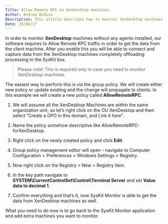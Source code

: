 ```yaml
---
Title: Allow Remote RPC on XenDesktop machines.
Author: Andrea Budisa
Description: This article describes how to monitor XenDesktop machines.
Date: 29/06/17
---
```

In order to monitor __XenDesktop__ machines without any agents installed, our software requires to Allow Remote RPC traffic in order to get the data from the client machine. After you enable this you will be able to connect and capture data from the XenDesktop machines completely offloading processing to the SysKit box.

> Please note! This is required only in case you need to monitor XenDesktop machines.
 
The easiest way to perform this is via the group policy. We will create either new policy or update existing and the change will propagate to clients. In this example we will create a new policy called __AllowRemoteRPC__.

1. We will assume all the XenDesktop Machines are within the same organization unit, so let’s right click on the OU XenDesktop and then select “Create a GPO in this domain, and Link it here”.

1. Name the policy somehow descriptive like AllowRemoteRPC-forXenDesktop.

1. Right click on the newly created policy and click __Edit__.
1. Group policy management editor will open – navigate to Computer Configuration > Preferences > Windows Settings > Registry.
1. Now right click on the Registry > New > Registry Item.
1. In the key path navigate to __SYSTEM\CurrentControlSet\Control\Terminal Server__ and set __Value data to decimal 1__.
1. Confirm everything and that’s it, now SysKit Monitor is able to get the data from XenDesktop machines as well.

What you need to do now is to go back to the SysKit Monitor application and add extra machines you want to monitor.
